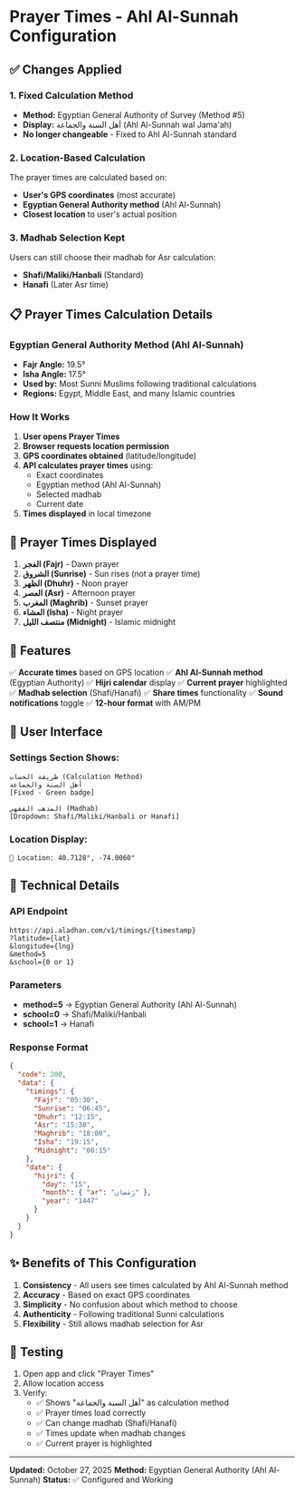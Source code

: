 # Prayer Times - Ahl Al-Sunnah Configuration

## ✅ Changes Applied

### 1. **Fixed Calculation Method**
- **Method:** Egyptian General Authority of Survey (Method #5)
- **Display:** أهل السنة والجماعة (Ahl Al-Sunnah wal Jama'ah)
- **No longer changeable** - Fixed to Ahl Al-Sunnah standard

### 2. **Location-Based Calculation**
The prayer times are calculated based on:
- **User's GPS coordinates** (most accurate)
- **Egyptian General Authority method** (Ahl Al-Sunnah)
- **Closest location** to user's actual position

### 3. **Madhab Selection Kept**
Users can still choose their madhab for Asr calculation:
- **Shafi/Maliki/Hanbali** (Standard)
- **Hanafi** (Later Asr time)

## 📋 Prayer Times Calculation Details

### Egyptian General Authority Method (Ahl Al-Sunnah)
- **Fajr Angle:** 19.5°
- **Isha Angle:** 17.5°
- **Used by:** Most Sunni Muslims following traditional calculations
- **Regions:** Egypt, Middle East, and many Islamic countries

### How It Works
1. **User opens Prayer Times**
2. **Browser requests location permission**
3. **GPS coordinates obtained** (latitude/longitude)
4. **API calculates prayer times** using:
   - Exact coordinates
   - Egyptian method (Ahl Al-Sunnah)
   - Selected madhab
   - Current date
5. **Times displayed** in local timezone

## 🕌 Prayer Times Displayed

1. **الفجر (Fajr)** - Dawn prayer
2. **الشروق (Sunrise)** - Sun rises (not a prayer time)
3. **الظهر (Dhuhr)** - Noon prayer
4. **العصر (Asr)** - Afternoon prayer
5. **المغرب (Maghrib)** - Sunset prayer
6. **العشاء (Isha)** - Night prayer
7. **منتصف الليل (Midnight)** - Islamic midnight

## 🎯 Features

✅ **Accurate times** based on GPS location
✅ **Ahl Al-Sunnah method** (Egyptian Authority)
✅ **Hijri calendar** display
✅ **Current prayer** highlighted
✅ **Madhab selection** (Shafi/Hanafi)
✅ **Share times** functionality
✅ **Sound notifications** toggle
✅ **12-hour format** with AM/PM

## 📱 User Interface

### Settings Section Shows:
```
طريقة الحساب (Calculation Method)
أهل السنة والجماعة
[Fixed - Green badge]

المذهب الفقهي (Madhab)
[Dropdown: Shafi/Maliki/Hanbali or Hanafi]
```

### Location Display:
```
📍 Location: 40.7128°, -74.0060°
```

## 🔧 Technical Details

### API Endpoint
```
https://api.aladhan.com/v1/timings/{timestamp}
?latitude={lat}
&longitude={lng}
&method=5
&school={0 or 1}
```

### Parameters
- **method=5** → Egyptian General Authority (Ahl Al-Sunnah)
- **school=0** → Shafi/Maliki/Hanbali
- **school=1** → Hanafi

### Response Format
```json
{
  "code": 200,
  "data": {
    "timings": {
      "Fajr": "05:30",
      "Sunrise": "06:45",
      "Dhuhr": "12:15",
      "Asr": "15:30",
      "Maghrib": "18:00",
      "Isha": "19:15",
      "Midnight": "00:15"
    },
    "date": {
      "hijri": {
        "day": "15",
        "month": { "ar": "رَمَضان" },
        "year": "1447"
      }
    }
  }
}
```

## ✨ Benefits of This Configuration

1. **Consistency** - All users see times calculated by Ahl Al-Sunnah method
2. **Accuracy** - Based on exact GPS coordinates
3. **Simplicity** - No confusion about which method to choose
4. **Authenticity** - Following traditional Sunni calculations
5. **Flexibility** - Still allows madhab selection for Asr

## 🚀 Testing

1. Open app and click "Prayer Times"
2. Allow location access
3. Verify:
   - ✅ Shows "أهل السنة والجماعة" as calculation method
   - ✅ Prayer times load correctly
   - ✅ Can change madhab (Shafi/Hanafi)
   - ✅ Times update when madhab changes
   - ✅ Current prayer is highlighted

---

**Updated:** October 27, 2025
**Method:** Egyptian General Authority (Ahl Al-Sunnah)
**Status:** ✅ Configured and Working
